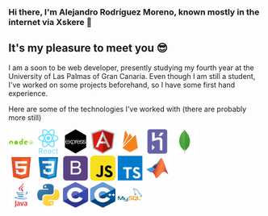 ### Hi there, I'm Alejandro Rodríguez Moreno, known mostly in the internet via Xskere 🫡
##  It's my pleasure to meet you 😎

I am a soon to be web developer, presently studying my fourth year at the University of Las Palmas of Gran Canaria. Even though I am still a student, I've worked on some projects beforehand, so I have some first hand experience.

Here are some of the technologies I've worked with (there are probably more still)

  <p> 
    <img src="./icons/nodejs-plain-wordmark.svg" alt="c++" width="50" height="50"/>
    <img src="./icons/react-original-wordmark.svg" alt="c++" width="50" height="50"/>
    <img src="./icons/express.webp" alt="matlab" width="50" height="50"/>
    <img src="./icons/angularjs-original.svg" alt="c++" width="50" height="50"/>
    <img src="./icons/firebase-plain.svg" alt="python" width="50" height="50"/>
    <img src="./icons/heroku-plain.svg" alt="c" width="50" height="50"/>
    <img src="./icons/mongodb-original.svg" alt="java" width="50" height="50"/>
    </br>    
    <img src="./icons/html_icon.svg" alt="html" width="50" height="50"/>
    <img src="./icons/css_icon.svg" alt="css" width="50" height="50"/>
    <img src="./icons/bootstrap_icon.svg" alt="bootstrap" width="50" height="50"/>
    <img src="./icons/javascript_icon.svg" alt="javascript" width="50" height="50"/>
    <img src="./icons/typescript-original.svg" alt="java" width="50" height="50"/>
    <img src="./icons/matlab_icon.svg" alt="matlab" width="50" height="50"/>
    </br>
    <img src="./icons/java_icon.svg" alt="java" width="50" height="50"/>
    <img src="./icons/python_icon.svg" alt="python" width="50" height="50"/> 
    <img src="./icons/c_icon.svg" alt="c" width="50" height="50"/>
    <img src="./icons/cplusplus_icon.svg" alt="c++" width="50" height="50"/>    
    <img src="./icons/mysql_icon.svg" alt="mysql" width="50" height="50"/>
    </br>
  </p>
